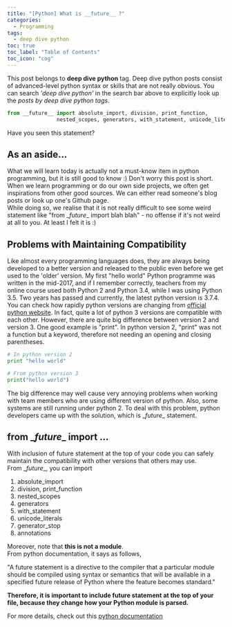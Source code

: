 ```yaml
---
title: "[Python] What is __future__ ?"
categories:
  - Programming
tags:
  - deep dive python
toc: true
toc_label: "Table of Contents"
toc_icon: "cog"
---
```

This post belongs to **deep dive python** tag. Deep dive python posts consist of 
advanced-level python syntax or skills that are not really obvious.
You can search *'deep dive python'* in the search bar above to explicitly look up the *posts by deep dive python tags*.  
  

```python
from __future__ import absolute_import, division, print_function,
				nested_scopes, generators, with_statement, unicode_literals
```
Have you seen this statement?

## As an aside...
What we will learn today is actually not a must-know item in python programming, but it is still good to know :) Don't worry this post is short.
When we learn programming or do our own side projects, we often get inspirations from other good sources.
We can either read someone's blog posts or look up one's Github page.  
While doing so, we realise that it is not really difficult to see some weird statement like "from \__future__ import blah blah" - no offense if it's not weird at all to you. At least I felt it is :)  

## Problems with Maintaining Compatibility
Like almost every programming languages does, they are always being developed to a better version and released to the public even before we get used to the 'older' version. My first "hello world" Python programme was written in the mid-2017, and if I remember correctly, teachers from my online course used both Python 2 and Python 3.4, while I was using Python 3.5. Two years has passed and currently, the latest python version is 3.7.4. You can check how rapidly python versions are changing from [official python website](https://www.python.org/downloads/). In fact, quite a lot of python 3 versions are compatible with each other. However, there are quite big difference between version 2 and version 3. One good example is "print". In python version 2, "print" was not a function but a keyword, therefore not needing an opening and closing parentheses.

```python
# In python version 2
print "hello world"

# From python version 3
print("hello world")
```
The big difference may well cause very annoying problems when working with team members who are using different version of python. Also, some systems are still running under python 2. To deal with this problem, python developers came up with the solution, which is \__future__ statement.

## from \__future__ import ...
With inclusion of future statement at the top of your code you can safely maintain the compatibility with other versions that others may use.  
From \__future__, you can import  
1. absolute_import
2. division, print_function
3. nested_scopes
4. generators
5. with_statement
6. unicode_literals
7. generator_stop
8. annotations

Moreover, note that **this is not a module**.  
From python documentation, it says as follows,  

"A future statement is a directive to the compiler that a particular module should be compiled using syntax or semantics that will be available in a specified future release of Python where the feature becomes standard."  

**Therefore, it is important to include future statement at the top of your file, because they change how your Python module is parsed.**  

For more details, check out this [python documentation](https://docs.python.org/3/reference/simple_stmts.html#future-statements)
